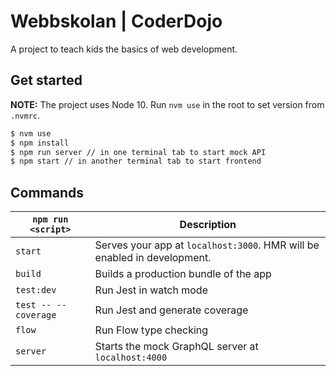 # Webbskolan | CoderDojo

A project to teach kids the basics of web development.

## Get started

**NOTE:** The project uses Node 10. Run `nvm use` in the root to set version from `.nvmrc`.

```zsh
$ nvm use
$ npm install
$ npm run server // in one terminal tab to start mock API
$ npm start // in another terminal tab to start frontend
```

## Commands

| `npm run <script>`   | Description                                                              |
| -------------------- | ------------------------------------------------------------------------ |
| `start`              | Serves your app at `localhost:3000`. HMR will be enabled in development. |
| `build`              | Builds a production bundle of the app                                    |
| `test:dev`           | Run Jest in watch mode                                                   |
| `test -- --coverage` | Run Jest and generate coverage                                           |
| `flow`               | Run Flow type checking                                                   |
| `server`             | Starts the mock GraphQL server at `localhost:4000`                       |
